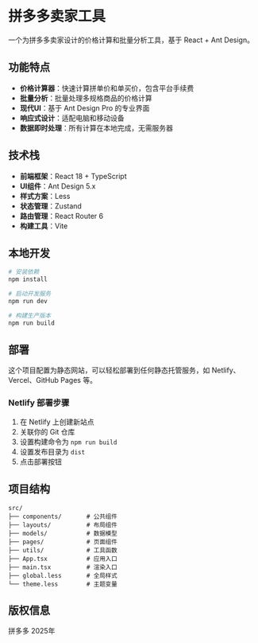 # 拼多多卖家工具

一个为拼多多卖家设计的价格计算和批量分析工具，基于 React + Ant Design。

## 功能特点

- **价格计算器**：快速计算拼单价和单买价，包含平台手续费
- **批量分析**：批量处理多规格商品的价格计算
- **现代UI**：基于 Ant Design Pro 的专业界面
- **响应式设计**：适配电脑和移动设备
- **数据即时处理**：所有计算在本地完成，无需服务器

## 技术栈

- **前端框架**：React 18 + TypeScript
- **UI组件**：Ant Design 5.x
- **样式方案**：Less
- **状态管理**：Zustand
- **路由管理**：React Router 6
- **构建工具**：Vite

## 本地开发

```bash
# 安装依赖
npm install

# 启动开发服务
npm run dev

# 构建生产版本
npm run build
```

## 部署

这个项目配置为静态网站，可以轻松部署到任何静态托管服务，如 Netlify、Vercel、GitHub Pages 等。

### Netlify 部署步骤

1. 在 Netlify 上创建新站点
2. 关联你的 Git 仓库
3. 设置构建命令为 `npm run build`
4. 设置发布目录为 `dist`
5. 点击部署按钮

## 项目结构

```
src/
├── components/       # 公共组件
├── layouts/          # 布局组件
├── models/           # 数据模型
├── pages/            # 页面组件
├── utils/            # 工具函数
├── App.tsx           # 应用入口
├── main.tsx          # 渲染入口
├── global.less       # 全局样式
└── theme.less        # 主题变量
```

## 版权信息

拼多多 2025年 